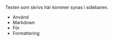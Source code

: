 <!---
Den här filen måste finnas annars klarar annars för vår parser.
Om du inte vill ha någon info i  den vänstra sidebaren så lämnar du filen tom.
-->

Texten som skrivs här kommer synas i sidebaren.

- Använd
- Markdown
- För
- Formattering
